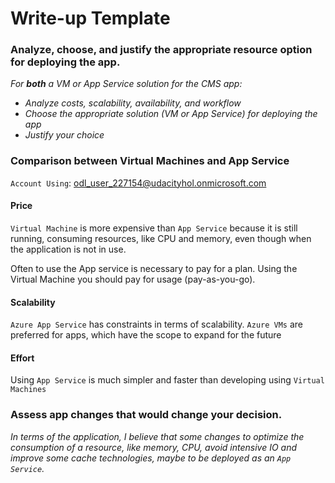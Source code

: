 # Write-up Template

### Analyze, choose, and justify the appropriate resource option for deploying the app.

*For **both** a VM or App Service solution for the CMS app:*
- *Analyze costs, scalability, availability, and workflow*
- *Choose the appropriate solution (VM or App Service) for deploying the app*
- *Justify your choice*

### Comparison between Virtual Machines and App Service
`Account Using`: odl_user_227154@udacityhol.onmicrosoft.com

#### Price
`Virtual Machine` is more expensive than `App Service` because it is still running, consuming resources, like CPU and memory, even though when the application is not in use.

Often to use the App service is necessary to pay for a plan. Using the Virtual Machine you should pay for usage (pay-as-you-go).

#### Scalability
`Azure App Service` has constraints in terms of scalability. `Azure VMs` are preferred for apps, which have the scope to expand for the future

#### Effort
Using `App Service` is much simpler and faster than developing using `Virtual Machines`

### Assess app changes that would change your decision.

*In terms of the application, I believe that some changes to optimize the consumption of a resource, like memory, CPU, avoid intensive IO and improve some cache technologies,
maybe to be deployed as an `App Service`.* 